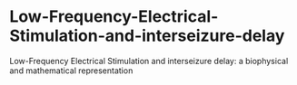 # Low-Frequency-Electrical-Stimulation-and-interseizure-delay
Low-Frequency Electrical Stimulation and interseizure delay: a biophysical and mathematical representation
